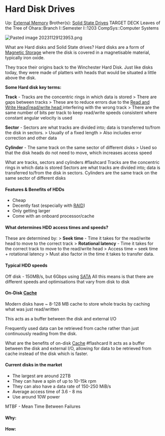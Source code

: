 # Hard Disk Drives

Up: [External Memory](external_memory)
Brother(s): [Solid State Drives](solid_state_drives)
TARGET DECK
Leaves of the Tree of Ohara::Branch I::Semester I::1203 CompSys::Computer Systems

![Pasted image 20231129123953.png](pasted_image_20231129123953.png)

What are Hard disks and Solid State drives?
Hard disks are a form of [Magnetic Storage](magnetic_storage) where the disk is covered in a magnetisable material, typically iron oxide.

They trace their origins back to the Winchester Hard Disk. Just like disks today, they were made of platters with heads that would be situated a little above the disk.

**Some Hard disk key terms:**

**Track** - Tracks are the concentric rings in which data is stored
	> There are gaps between tracks
	> These are to reduce errors due to the [Read and Write Head|read/write head ](read_and_write_head|read/write_head_) interfering with the wrong track
	> There are the same number of bits per track to keep read/write speeds consistent where constant angular velocity is used
	
**Sector** - Sectors are what tracks are divided into; data is transferred to/from the disk in sectors.
	> Usually of a fixed length
	> Also includes error correction and other data
	
**Cylinder** - The same track on the same sector of different disks
	> Used so that the disk heads do not need to move, which increases access speed
	
What are tracks, sectors and cylinders #flashcard 
Tracks are the concentric rings in which data is stored
Sectors are what tracks are divided into; data is transferred to/from the disk in sectors.
Cylinders are the same track on the same sector of different disks
<!--ID: 1701369224408-->



#### Features & Benefits of HDDs
 - Cheap
 - Decently fast (especially with [RAID](raid))
 - Only getting larger
 - Come with an onboard processor/cache


#### What determines HDD access times and speeds?

These are determined by:
	> **Seek time** - Time it takes for the read/write head to move to the correct track
	> **Rotational latency** - Time it takes for the correct track to move to the read/write head
	> Access time =  seek time + rotational latency
	> Must also factor in the time it takes to transfer data.


#### Typical HDD speeds

Off disk - 150MB/s, but 6Gbps using [SATA](sata)
All this means is that there are different speeds and optimisations that vary from disk to disk

#### On-Disk [Cache](cache)

Modern disks have ~ 8-128 MB cache to store whole tracks by caching what was just read/written

This acts as a buffer between the disk and external I/O

Frequently used data can be retrieved from cache rather than just continuously reading from the disk.

What are the benefits of on-disk [Cache](cache) #flashcard 
It acts as a buffer between the disk and external I/O, allowing for data to be retrieved from cache instead of the disk which is faster.
#### Current disks in the market
<!--ID: 1701369224414-->


 - The largest are around 22TB
 - They can have a spin of up to 10-15k rpm
 - They can also have a data rate of 150-250 MiB/s
 - Average access time of 3.6 - 8 ms
 - Use around 10W power

MTBF - Mean Time Between Failures


























#### Why:
#### How:










